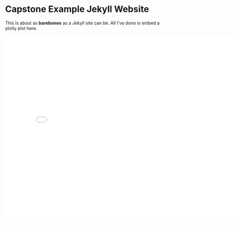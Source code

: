 # Capstone Example Jekyll Website

This is about as **barebones** as a Jekyll site can be. All I've done is embed a plotly plot here.

<iframe src="assets/example-map.html" width=800 height=600 frameBorder=0></iframe>

